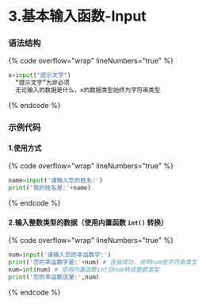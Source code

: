 # 3.基本输入函数-Input

### 语法结构

{% code overflow="wrap" lineNumbers="true" %}
```python
x=input("提示文字")
  “提示文字”为非必须
  无论输入的数据是什么，x的数据类型始终为字符串类型
```
{% endcode %}

### 示例代码

#### 1.使用方式

{% code overflow="wrap" lineNumbers="true" %}
```python
name=input('请输入您的姓名:')
print('我的姓名是:'+name)
```
{% endcode %}

#### 2.输入整数类型的数据（使用内置函数 `int()` 转换）

{% code overflow="wrap" lineNumbers="true" %}
```python
num=input('请输入您的幸运数字:')
print('您的幸运数字是:'+num) # 连接成功，说明num是字符串类型
num=int(num) # 使用内置函数int将num转成整数类型
print('您的幸运数这是:',num)
```
{% endcode %}

